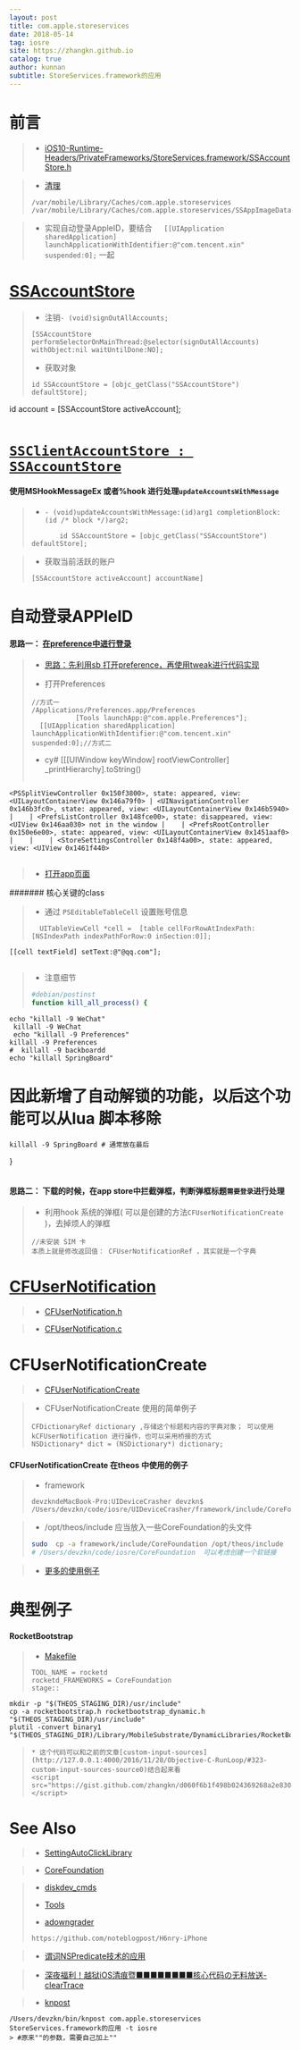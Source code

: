 ```yaml
---
layout: post
title: com.apple.storeservices
date: 2018-05-14
tag: iosre
site: https://zhangkn.github.io
catalog: true
author: kunnan
subtitle: StoreServices.framework的应用
---
```



# 前言

>* [iOS10-Runtime-Headers/PrivateFrameworks/StoreServices.framework/SSAccountStore.h](https://github.com/zhangkn/iOS10-Runtime-Headers)
>


>* [清理](https://github.com/kunnan/KNiosreTool/blob/master/KNiosreTool/file/KNdelateDirTool.m)
>```
>/var/mobile/Library/Caches/com.apple.storeservices
>/var/mobile/Library/Caches/com.apple.storeservices/SSAppImageDatabaseCacheEntry
>```

>*  实现自动登录AppleID，要结合`    [[UIApplication sharedApplication] launchApplicationWithIdentifier:@"com.tencent.xin" suspended:0];
` 一起
><script src="https://gist.github.com/zhangkn/420901daf61fc6fd25c2501ed4b6fb62.js"></script>
>



# [SSAccountStore](https://github.com/zhangkn/iOS10-Runtime-Headers/blob/master/PrivateFrameworks/StoreServices.framework/SSAccountStore.h)


>*  注销`- (void)signOutAllAccounts;`
>```
>[SSAccountStore performSelectorOnMainThread:@selector(signOutAllAccounts) withObject:nil waitUntilDone:NO];
>```
>
>* 获取对象
>```
>id SSAccountStore = [objc_getClass("SSAccountStore") defaultStore];
id account = [SSAccountStore activeAccount];
>```




# [`SSClientAccountStore : SSAccountStore`](https://github.com/zhangkn/iOS10-Runtime-Headers/blob/master/PrivateFrameworks/StoreServices.framework/SSClientAccountStore.h)



#### 使用MSHookMessageEx 或者%hook 进行处理`updateAccountsWithMessage`

>* `- (void)updateAccountsWithMessage:(id)arg1 completionBlock:(id /* block */)arg2;`
>```
>        id SSAccountStore = [objc_getClass("SSAccountStore") defaultStore];
>```

>* 获取当前活跃的账户
>```
>[SSAccountStore activeAccount] accountName] 
>```



# 自动登录APPleID


#### 思路一： [在preference中进行登录](https://github.com/kunnan/KNAutoSignInAppleID)

>* [思路：先利用sb 打开preference，再使用tweak进行代码实现](https://github.com/kunnan/KNAutoSignInAppleID)
>
>* 打开Preferences
>```
>//方式一
>/Applications/Preferences.app/Preferences
>            [Tools launchApp:@"com.apple.Preferences"];
>   [[UIApplication sharedApplication] launchApplicationWithIdentifier:@"com.tencent.xin" suspended:0];//方式二
> ```
>* cy# [[[UIWindow keyWindow] rootViewController] _printHierarchy].toString()
>```
`<PSSplitViewController 0x150f3800>, state: appeared, view: <UILayoutContainerView 0x146a79f0>
   | <UINavigationController 0x146b3fc0>, state: appeared, view: <UILayoutContainerView 0x146b5940>
   |    | <PrefsListController 0x148fce00>, state: disappeared, view: <UIView 0x146aa030> not in the window
   |    | <PrefsRootController 0x150e6e00>, state: appeared, view: <UILayoutContainerView 0x1451aaf0>
   |    |    | <StoreSettingsController 0x148f4a00>, state: appeared, view: <UIView 0x1461f440>`
>```

>* [打开app页面](https://github.com/kunnan/KNiosreTool/blob/master/KNiosreTool/openURL/KNopenURL.m)
>

####### 核心关键的class

>*  通过 `PSEditableTableCell`  设置账号信息
>```
>	UITableViewCell *cell =  [table cellForRowAtIndexPath:[NSIndexPath indexPathForRow:0 inSection:0]];
	[[cell textField] setText:@"@qq.com"];
>```


>* 注意细节
>```sh
>#debian/postinst  
>function kill_all_process() {
    echo "killall -9 WeChat"
     killall -9 WeChat
     echo "killall -9 Preferences"
    killall -9 Preferences 
    #  killall -9 backboardd
    echo "killall SpringBoard"
# 因此新增了自动解锁的功能，以后这个功能可以从lua 脚本移除
    killall -9 SpringBoard # 通常放在最后
}
>```


#### 思路二： 下载的时候，在app store中拦截弹框，判断弹框标题`需要登录`进行处理

>* 利用hook 系统的弹框( 可以是创建的方法`CFUserNotificationCreate `)，去掉烦人的弹框
>```objc
>//未安装 SIM 卡
>本质上就是修改返回值： CFUserNotificationRef ，其实就是一个字典
>```
>


# [CFUserNotification](https://github.com/kunnan/CoreFoundation/blob/master/CFUserNotification.h)

>* [CFUserNotification.h](https://github.com/kunnan/Tools/blob/master/CFUserNotification.h)

>* [CFUserNotification.c](https://github.com/kunnan/CoreFoundation/blob/master/CFUserNotification.c)
><script src="https://gist.github.com/zhangkn/d58afd44224a2b6847699a56000b33b5.js"></script>


# CFUserNotificationCreate

>* [CFUserNotificationCreate](https://developer.apple.com/documentation/corefoundation/1534528-cfusernotificationcreate?language=objc)
><script src="https://gist.github.com/zhangkn/7d776435fd56b01034b68bbd0c5adb2c.js"></script>


>* CFUserNotificationCreate 使用的简单例子
><script src="https://gist.github.com/zhangkn/5f8a0454ef2c0d252002fa9a5956706d.js"></script>
>```
>CFDictionaryRef dictionary ,存储这个标题和内容的字典对象； 可以使用kCFUserNotification 进行操作，也可以采用桥接的方式
>NSDictionary* dict = (NSDictionary*) dictionary;
>```
><script src="https://gist.github.com/zhangkn/7a4404407c989430ff188adf93c9e9be.js"></script>



#### CFUserNotificationCreate  在theos 中使用的例子

>* framework
>```
>devzkndeMacBook-Pro:UIDeviceCrasher devzkn$ /Users/devzkn/code/iosre/UIDeviceCrasher/framework/include/CoreFoundation/CFUserNotification.h 
>```

>* /opt/theos/include 应当放入一些CoreFoundation的头文件
>```sh
>sudo  cp -a framework/include/CoreFoundation /opt/theos/include
># /Users/devzkn/code/iosre/CoreFoundation  可以考虑创建一个软链接
>```

>* [更多的使用例子](https://github.com/search?l=Logos&q=CFUserNotificationCreate&type=Code)
>

# 典型例子

#### RocketBootstrap

>* [Makefile](https://github.com/kunnan/RocketBootstrap/blob/ios7/Makefile)
>```
>TOOL_NAME = rocketd
>rocketd_FRAMEWORKS = CoreFoundation
>stage::
	mkdir -p "$(THEOS_STAGING_DIR)/usr/include"
	cp -a rocketbootstrap.h rocketbootstrap_dynamic.h "$(THEOS_STAGING_DIR)/usr/include"
	plutil -convert binary1 "$(THEOS_STAGING_DIR)/Library/MobileSubstrate/DynamicLibraries/RocketBootstrap.plist"
>```
>* 这个代码可以和之前的文章[custom-input-sources](http://127.0.0.1:4000/2016/11/28/Objective-C-RunLoop/#323-custom-input-sources-source0)结合起来看
><script src="https://gist.github.com/zhangkn/d060f6b1f498b024369268a2e830e2ad.js"></script>
>



# See Also 

>* [SettingAutoClickLibrary](https://github.com/kunnan/SettingAutoClickLibrary)
>

>* [CoreFoundation](https://github.com/kunnan/CoreFoundation)


>* [diskdev_cmds](https://github.com/naota/diskdev_cmds/blob/73f17c3b6543b6224c0958a649783809a833dace/nofs.tproj/ui.c)
>
>
>* [Tools](https://github.com/kunnan/Tools)
>
>* [adowngrader](https://github.com/H6nry/H6nry-iPhone/tree/3de0c96ff07098a0c704d07f28a82cd7e81e4c66/adowngrader)
>```
>https://github.com/noteblogpost/H6nry-iPhone
>```

>* [谓词NSPredicate技术的应用](https://blog.csdn.net/z929118967/article/details/74066170)

>* [深夜福利！越狱iOS清痕暨■■■■■■■■核心代码の无料放送-clearTrace](http://bbs.iosre.com/t/ios-igrimace/448)

>* [knpost](https://github.com/zhangkn/KNBin/blob/master/knpost) 
>
```
/Users/devzkn/bin/knpost com.apple.storeservices StoreServices.framework的应用 -t iosre
> #原来""的参数，需要自己加上""
```

